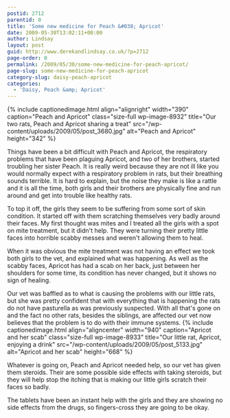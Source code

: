 ```yaml
---
postid: 2712
parentid: 0
title: 'Some new medicine for Peach &#038; Apricot'
date: 2009-05-30T13:02:11+00:00
author: Lindsay
layout: post
guid: http://www.derekandlindsay.co.uk/?p=2712
page-order: 0
permalink: /2009/05/30/some-new-medicine-for-peach-apricot/
page-slug: some-new-medicine-for-peach-apricot
category-slug: daisy-peach-apricot
categories:
  - 'Daisy, Peach &amp; Apricot'
---
```

{% include captionedimage.html align="alignright" width="390" caption="Peach and Apricot" class="size-full wp-image-8932" title="Our two rats, Peach and Apricot sharing a treat" src="/wp-content/uploads/2009/05/post_3680.jpg" alt="Peach and Apricot" height="342" %} 

Things have been a bit difficult with Peach and Apricot, the respiratory problems that have been plaguing Apricot, and two of her brothers, started troubling her sister Peach. It is really weird because they are not ill like you would normally expect with a respiratory problem in rats, but their breathing sounds terrible. It is hard to explain, but the noise they make is like a rattle and it is all the time, both girls and their brothers are physically fine and run around and get into trouble like healthy rats.

To top it off, the girls they seem to be suffering from some sort of skin condition. It started off with them scratching themselves very badly around their faces. My first thought was mites and I treated all the girls with a spot on mite treatment, but it didn't help. They were turning their pretty little faces into horrible scabby messes and weren't allowing them to heal.

When it was obvious the mite treatment was not having an effect we took both girls to the vet, and explained what was happening. As well as the scabby faces, Apricot has had a scab on her back, just between her shoulders for some time, its condition has never changed, but it shows no sign of healing.

Our vet was baffled as to what is causing the problems with our little rats, but she was pretty confident that with everything that is happening the rats do not have pasturella as was previously suspected. With all that's gone on and the fact no other rats, besides the siblings, are affected our vet now believes that the problem is to do with their immune systems. {% include captionedimage.html align="aligncenter" width="940" caption="Apricot and her scab" class="size-full wp-image-8933" title="Our little rat, Apricot, enjoying a drink" src="/wp-content/uploads/2009/05/post_5133.jpg" alt="Apricot and her scab" height="668" %} 

Whatever is going on, Peach and Apricot needed help, so our vet has given them steroids. Their are some possible side effects with taking steroids, but they will help stop the itching that is making our little girls scratch their faces so badly.

The tablets have been an instant help with the girls and they are showing no side effects from the drugs, so fingers-cross they are going to be okay.